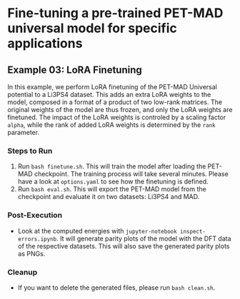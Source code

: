 # Fine-tuning a pre-trained PET-MAD universal model for specific applications

## Example 03: LoRA Finetuning

In this example, we perform LoRA finetuning of the PET-MAD Universal potential to a Li3PS4 dataset. This adds an extra LoRA
weights to the model, composed in a format of a product of two low-rank matrices. The original weights of the model are thus
frozen, and only the LoRA weights are finetuned. The impact of the LoRA weights is controled by a scaling factor `alpha`,
while the rank of added LoRA weights is determined by the `rank` parameter.

### Steps to Run
1. Run `bash finetune.sh`. This will train the model after loading the PET-MAD checkpoint. The training process will take several minutes. Please have a look at `options.yaml` to see how the finetuning is defined.
2. Run `bash eval.sh`. This will export the PET-MAD model from the checkpoint and evaluate it on two datasets: Li3PS4 and MAD.

### Post-Execution
- Look at the computed energies with `jupyter-notebook inspect-errors.ipynb`. It will generate parity plots of the model with the DFT data of the respective datasets. This will also save the generated parity plots as PNGs.

### Cleanup
- If you want to delete the generated files, please run `bash clean.sh`. 